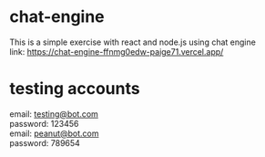 # chat-engine
This is a simple exercise with react and node.js using chat engine
 <br />
 link: https://chat-engine-ffnmg0edw-paige71.vercel.app/
  <br />
 # testing accounts
 email: testing@bot.com  <br />
password: 123456  <br />
email: peanut@bot.com  <br />
password: 789654

